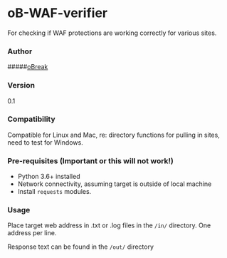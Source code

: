 # oB-WAF-verifier

For checking if WAF protections are working correctly for various sites.

### Author

#####[oBreak](mailto:obreakemail@gmail.com)

### Version 

0.1

### Compatibility

Compatible for Linux and Mac, re: directory functions for pulling in sites, need to test for Windows.

### Pre-requisites (Important or this will not work!)

- Python 3.6+ installed
- Network connectivity, assuming target is outside of local machine
- Install `requests` modules.

### Usage

Place target web address in .txt or .log files in the `/in/`
directory. One address per line.

Response text can be found in the `/out/` directory

